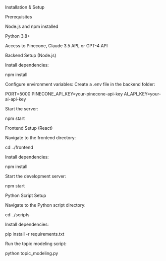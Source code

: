 Installation & Setup

Prerequisites

Node.js and npm installed

Python 3.8+

Access to Pinecone, Claude 3.5 API, or GPT-4 API

Backend Setup (Node.js)

Install dependencies:

npm install

Configure environment variables:
Create a .env file in the backend folder:

PORT=5000
PINECONE_API_KEY=your-pinecone-api-key
AI_API_KEY=your-ai-api-key

Start the server:

npm start

Frontend Setup (React)

Navigate to the frontend directory:

cd ../frontend

Install dependencies:

npm install

Start the development server:

npm start

Python Script Setup

Navigate to the Python script directory:

cd ../scripts

Install dependencies:

pip install -r requirements.txt

Run the topic modeling script:

python topic_modeling.py
